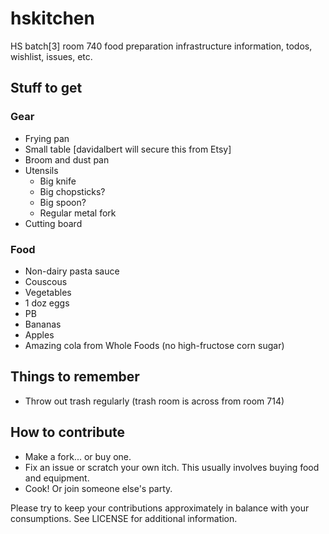 hskitchen
=========

HS batch[3] room 740 food preparation infrastructure information, todos, wishlist, issues, etc.

## Stuff to get

### Gear

+ Frying pan
+ Small table [davidalbert will secure this from Etsy]
+ Broom and dust pan
+ Utensils
    + Big knife
    + Big chopsticks?
    + Big spoon?
    + Regular metal fork
+ Cutting board

### Food

+ Non-dairy pasta sauce
+ Couscous
+ Vegetables
+ 1 doz eggs
+ PB
+ Bananas
+ Apples
+ Amazing cola from Whole Foods (no high-fructose corn sugar)

## Things to remember

+ Throw out trash regularly (trash room is across from room 714)

## How to contribute

+ Make a fork... or buy one.
+ Fix an issue or scratch your own itch. This usually involves buying food and equipment.
+ Cook! Or join someone else's party.

Please try to keep your contributions approximately in balance with your consumptions. See LICENSE for additional information.
